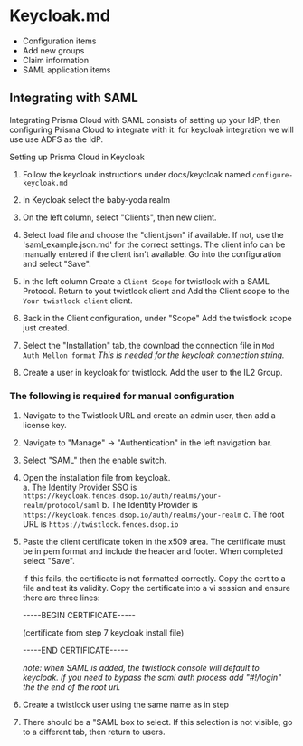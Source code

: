 # Keycloak.md

- Configuration items
- Add new groups
- Claim information
- SAML application items

## Integrating with SAML

Integrating Prisma Cloud with SAML consists of setting up your IdP, then configuring Prisma Cloud to integrate with it. for keycloak integration we will use use ADFS as the IdP.

Setting up Prisma Cloud in Keycloak

1. Follow the keycloak instructions under docs/keycloak named `configure-keycloak.md`

2. In Keycloak select the baby-yoda realm

3. On the left column, select "Clients", then new client.

4. Select load file and choose the "client.json" if available.  If not, use the 'saml_example.json.md' for the correct settings. The client info can be manually entered if the client isn't available.   Go into the configuration and select "Save".

5. In the left column Create a `Client Scope` for twistlock with a SAML Protocol.  Return to yout twistlock client and Add the Client scope to the `Your twistlock client` client.

6. Back in the Client configuration, under "Scope" Add the twistlock scope just created.

7. Select the "Installation" tab, the download the connection file in `Mod Auth Mellon format`
   _This is needed for the keycloak connection string._

8. Create a user in keycloak for twistlock.  Add the user to the IL2 Group.

### The following is required for manual configuration

1. Navigate to the Twistlock URL and create an admin user, then add a license key.

2. Navigate to "Manage" -> "Authentication" in the left navigation bar.

3. Select "SAML" then the enable switch.

4. Open the installation file from keycloak.  
     a. The Identity Provider SSO is `https://keycloak.fences.dsop.io/auth/realms/your-realm/protocol/saml`
     b. The Identity Provider is `https://keycloak.fences.dsop.io/auth/realms/your-realm`
     c. The root URL is `https://twistlock.fences.dsop.io`

5. Paste the client certificate token in the x509 area.  The certificate must be in pem format and include the header and footer.  When completed select "Save".  

   If this fails, the certificate is not formatted correctly.  Copy the cert to a file and test its validity.
   Copy the certificate into a vi session and ensure there are three lines:

   -----BEGIN CERTIFICATE-----

   (certificate from step 7 keycloak install file)

   -----END CERTIFICATE-----

   *note: when SAML is added, the twistlock console will default to keycloak.  If you need to bypass the saml auth process add "#!/login" the the end of the root url.*

6. Create a twistlock user using the same name as in step

7. There should be a "SAML box to select.  If this selection is not visible, go to a different tab, then return to users.  
